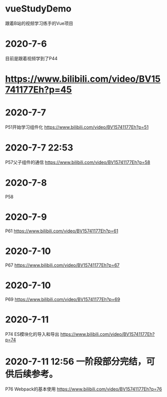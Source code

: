 # vueStudyDemo
跟着B站的视频学习练手的Vue项目

# 2020-7-6
目前是跟着视频学到了P44
# https://www.bilibili.com/video/BV15741177Eh?p=45

# 2020-7-7
P51开始学习组件化
https://www.bilibili.com/video/BV15741177Eh?p=51

# 2020-7-7 22:53
P57父子组件的通信
https://www.bilibili.com/video/BV15741177Eh?p=58

# 2020-7-8
P58

# 2020-7-9
P61
https://www.bilibili.com/video/BV15741177Eh?p=61

# 2020-7-10
P67
https://www.bilibili.com/video/BV15741177Eh?p=67

# 2020-7-10
P69
https://www.bilibili.com/video/BV15741177Eh?p=69

# 2020-7-11
P74 ES模块化的导入和导出
https://www.bilibili.com/video/BV15741177Eh?p=74

# 2020-7-11 12:56 一阶段部分完结，可供后续参考。
P76 Webpack的基本使用
https://www.bilibili.com/video/BV15741177Eh?p=76